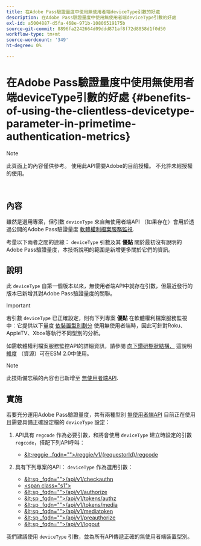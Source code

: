 ```yaml
---
title: 在Adobe Pass驗證量度中使用無使用者端deviceType引數的好處
description: 在Adobe Pass驗證量度中使用無使用者端deviceType引數的好處
exl-id: a5004887-d5fa-468e-971b-10806519175b
source-git-commit: 8896fa2242664d09ddd871af8f72d8858d1f0d50
workflow-type: tm+mt
source-wordcount: '349'
ht-degree: 0%

---
```


# 在Adobe Pass驗證量度中使用無使用者端deviceType引數的好處 {#benefits-of-using-the-clientless-devicetype-parameter-in-primetime-authentication-metrics}

>[!NOTE]
>
>此頁面上的內容僅供參考。 使用此API需要Adobe的目前授權。 不允許未經授權的使用。

</br>

## 內容

雖然是選用專案，但引數 `deviceType` 來自無使用者端API （如果存在）會用於透過公開的Adobe Pass驗證量度 [軟體權利檔案服務監視](/help/authentication/entitlement-service-monitoring-overview.md).

考量以下兩者之間的連線： `deviceType` 引數及其 **優點** 關於最初沒有說明的Adobe Pass驗證量度，本技術說明的範圍是新增更多關於它們的資訊。

## 說明

此 `deviceType` 自第一個版本以來，無使用者端API中就存在引數，但最近發行的版本已新增其對Adobe Pass驗證量度的關聯。



>[!IMPORTANT]
>
>若引數 `deviceType` 已正確設定，則有下列專案 **優點** 在軟體權利檔案服務監視中：它提供以下量度 [依裝置型別劃分](/help/authentication/entitlement-service-monitoring-overview.md#clientless_device_type) 使用無使用者端時，因此可針對Roku、AppleTV、Xbox等執行不同型別的分析。


如需軟體權利檔案服務監控API的詳細資訊，請參閱 [向下鑽研樹狀結構、](/help/authentication/entitlement-service-monitoring-api.md#drill-down_tree) 這說明 [維度](/help/authentication/entitlement-service-monitoring-overview.md#esm_dimensions) （資源）可在ESM 2.0中使用。

>[!NOTE]
>
>此技術備忘稿的內容也已新增至 [無使用者端API](#clientless_device_type).




## 實施

若要充分運用Adobe Pass驗證量度，共有兩種型別 [無使用者端API](#web_srvs_summary) 目前正在使用且需要具備正確設定檔的 `deviceType` 設定：

1. API具有 `regcode` 作為必要引數，和將會使用 `deviceType` 建立時設定的引數 `regcode`，搭配下列API呼叫：
   - [\&lt;reggie _fqdn=&quot;&quot;>/reggie/v1/{requestorId}/regcode](#reg_serv)

1. 具有下列專案的API： `deviceType` 作為選用引數：
   - [\&lt;sp _fqdn=&quot;&quot;>/api/v1/checkauthn](#check_authn_token)
   - [&lt;span class=&quot;s1&quot;>](#retrieve_authn_token)
   - [\&lt;sp _fqdn=&quot;&quot;>/api/v1/authorize](#init_authz)
   - [\&lt;sp _fqdn=&quot;&quot;>/api/v1/tokens/authz](#retrieve_authz_token)
   - [\&lt;sp _fqdn=&quot;&quot;>/api/v1/tokens/media](#short_media)
   - [\&lt;sp _fqdn=&quot;&quot;>/api/v1/mediatoken](#short_media)
   - [\&lt;sp _fqdn=&quot;&quot;>/api/v1/preauthorize](#PreAuthZ_Resources)
   - [\&lt;sp _fqdn=&quot;&quot;>/api/v1/logout](#init_logout)

我們建議使用 `deviceType` 引數，並為所有API傳遞正確的無使用者端裝置型別。
